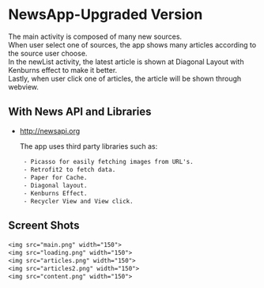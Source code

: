 # NewsApp-Upgraded Version

The main activity is composed of many new sources.<br>
When user select one of sources, the app shows many articles according to the source user choose.<br>
In the newList activity, the latest article is shown at Diagonal Layout with Kenburns effect to make it better.<br>
Lastly, when user click one of articles, the article will be shown through webview.


## With News API and Libraries
  - http://newsapi.org
  
  <ul>The app uses third party libraries such as:
  
     - Picasso for easily fetching images from URL's.
     - Retrofit2 to fetch data. 
     - Paper for Cache. 
     - Diagonal layout. 
     - Kenburns Effect. 
     - Recycler View and View click.
  </ul>


## Screent Shots

    <img src="main.png" width="150"> 
    <img src="loading.png" width="150"> 
    <img src="articles.png" width="150">
    <img src="articles2.png" width="150">
    <img src="content.png" width="150">



